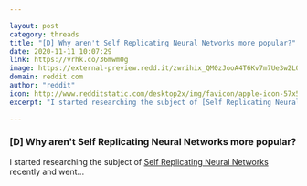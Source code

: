 ```yaml
---

layout: post
category: threads
title: "[D] Why aren't Self Replicating Neural Networks more popular?"
date: 2020-11-11 10:07:29
link: https://vrhk.co/36mwm0g
image: https://external-preview.redd.it/zwrihix_QM0zJooA4T6Kv7m7Ue3w2LQd4ExIwATb55k.jpg?width=1200&height=628.272251309&auto=webp&crop=1200:628.272251309,smart&s=18259e5ee94adc559b8535b95f66f3dc4c5a57ca
domain: reddit.com
author: "reddit"
icon: http://www.redditstatic.com/desktop2x/img/favicon/apple-icon-57x57.png
excerpt: "I started researching the subject of [Self Replicating Neural Networks](<https://en.wikipedia.org/wiki/Self-replicating_machine>) recently and went..."

---
```


### [D] Why aren't Self Replicating Neural Networks more popular?

I started researching the subject of [Self Replicating Neural Networks](<https://en.wikipedia.org/wiki/Self-replicating_machine>) recently and went...